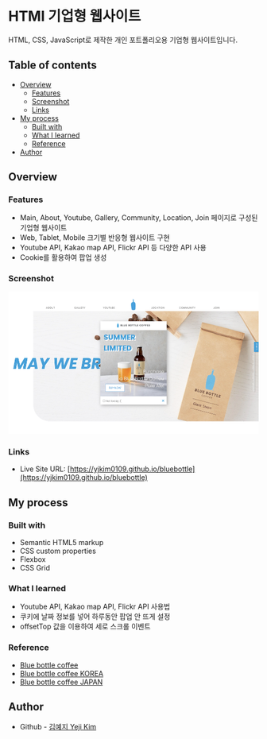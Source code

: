 # HTMl 기업형 웹사이트

HTML, CSS, JavaScript로 제작한 개인 포트폴리오용 기업형 웹사이트입니다.

## Table of contents

- [Overview](#overview)
  - [Features](#features)
  - [Screenshot](#screenshot)
  - [Links](#links)
- [My process](#my-process)
  - [Built with](#built-with)
  - [What I learned](#what-i-learned)
  - [Reference](#reference)
- [Author](#author)

## Overview

### Features

- Main, About, Youtube, Gallery, Community, Location, Join 페이지로 구성된 기업형 웹사이트
- Web, Tablet, Mobile 크기별 반응형 웹사이트 구현
- Youtube API, Kakao map API, Flickr API 등 다양한 API 사용
- Cookie를 활용하여 팝업 생성

### Screenshot

![](./bbimg/screenshot.png)

### Links

- Live Site URL: [https://yjkim0109.github.io/bluebottle](https://yjkim0109.github.io/bluebottle)

## My process

### Built with

- Semantic HTML5 markup
- CSS custom properties
- Flexbox
- CSS Grid

### What I learned

- Youtube API, Kakao map API, Flickr API 사용법
- 쿠키에 날짜 정보를 넣어 하루동안 팝업 안 뜨게 설정
- offsetTop 값을 이용하여 세로 스크롤 이벤트

### Reference

- [Blue bottle coffee](https://bluebottlecoffee.com/)
- [Blue bottle coffee KOREA](https://www.bluebottlecoffeekorea.com/)
- [Blue bottle coffee JAPAN](https://store.bluebottlecoffee.jp/)

## Author

- Github - [김예지 Yeji Kim](https://github.com/yjkim0109)
